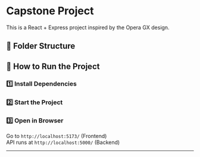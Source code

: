 # Capstone Project

This is a React + Express project inspired by the Opera GX design.

## 📂 Folder Structure

## 🚀 How to Run the Project

### 1️⃣ Install Dependencies

### 2️⃣ Start the Project

### 3️⃣ Open in Browser
Go to `http://localhost:5173/` (Frontend)  
API runs at `http://localhost:5000/` (Backend)

---
